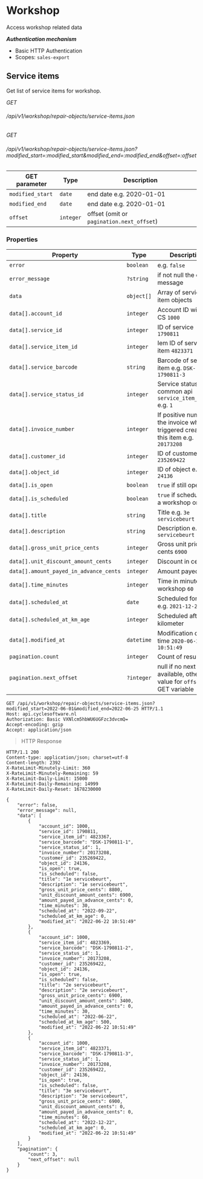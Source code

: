 # Workshop #

Access workshop related data

***Authentication mechanism***

- Basic HTTP Authentication
- Scopes: `sales-export`

## Service items ##

Get list of service items for workshop.

<div class="api-endpoint">
	<div class="endpoint-data">
		<i class="label label-post">GET</i>
		<h6>/api/v1/workshop/repair-objects/service-items.json</h6>
	</div>
</div>
<div class="api-endpoint">
	<div class="endpoint-data">
		<i class="label label-post">GET</i>
		<h6>/api/v1/workshop/repair-objects/service-items.json?modified_start=:modified_start&modified_end=:modified_end&offset=:offset</h6>
	</div>
</div>

| GET parameter    | Type      | Description                               |
|------------------|-----------|-------------------------------------------|
| `modified_start` | `date`    | end date e.g. 2020-01-01                  |
| `modified_end`   | `date`    | end date e.g. 2020-01-01                  |
| `offset`         | `integer` | offset (omit or `pagination.next_offset`) |


### Properties ###

| Property                               | Type       | Description                                                                           |
|----------------------------------------|------------|---------------------------------------------------------------------------------------|
| `error`                                | `boolean`  | e.g. `false`                                                                          |
| `error_message`                        | `?string`  | if not null the error message                                                         |
| `data`                                 | `object[]` | Array of service item objects                                                         |
| `data[].account_id`                    | `integer`  | Account ID within CS `1000`                                                           |
| `data[].service_id`                    | `integer`  | ID of service `1790811`                                                               |
| `data[].service_item_id`               | `integer`  | Iem ID of service item `4823371`                                                      |
| `data[].service_barcode`               | `string`   | Barcode of service item e.g. `DSK-1790811-3`                                          |
| `data[].service_status_id`             | `integer`  | Service status see common api `service_item_status` e.g. `1`                          |
| `data[].invoice_number`                | `integer`  | If positive number, the invoice which triggered creation of this item e.g. `20173208` |
| `data[].customer_id`                   | `integer`  | ID of customer e.g. `235269422`                                                       |
| `data[].object_id`                     | `integer`  | ID of object e.g. `24136`                                                             |
| `data[].is_open`                       | `boolean`  | `true` if still open                                                                  |
| `data[].is_scheduled`                  | `boolean`  | `true` if scheduled in a workshop order                                               |
| `data[].title`                         | `string`   | Title e.g. `3e servicebeurt`                                                          |
| `data[].description`                   | `string`   | Description e.g. `3e servicebeurt`                                                    |
| `data[].gross_unit_price_cents`        | `integer`  | Gross unit price in cents `6900`                                                      |
| `data[].unit_discount_amount_cents`    | `integer`  | Discount in cents `0`                                                                 |
| `data[].amount_payed_in_advance_cents` | `integer`  | Amount payed `0`                                                                      |
| `data[].time_minutes`                  | `integer`  | Time in minutes for workshop `60`                                                     |
| `data[].scheduled_at`                  | `date`     | Scheduled for date e.g. `2021-12-22`                                                  |
| `data[].scheduled_at_km_age`           | `integer`  | Scheduled after X kilometer                                                           |
| `data[].modified_at`                   | `datetime` | Modification date time `2020-06-22 10:51:49`                                          |
| `pagination.count`                     | `integer`  | Count of results                                                                      |
| `pagination.next_offset`               | `?integer` | null if no next page available, otherwise value for `offset` GET variable             |

```http
GET /api/v1/workshop/repair-objects/service-items.json?modified_start=2022-06-01&modified_end=2022-06-25 HTTP/1.1
Host: api.cyclesoftware.nl
Authorization: Basic VXNlcm5hbWU6UGFzc3dvcmQ=
Accept-encoding: gzip
Accept: application/json
```

> HTTP Response

```http
HTTP/1.1 200 
Content-type: application/json; charset=utf-8
Content-length: 2392
X-RateLimit-Minutely-Limit: 360
X-RateLimit-Minutely-Remaining: 59
X-RateLimit-Daily-Limit: 15000
X-RateLimit-Daily-Remaining: 14999
X-RateLimit-Daily-Reset: 1678230000

{
    "error": false,
    "error_message": null,
    "data": [
        {
            "account_id": 1000,
            "service_id": 1790811,
            "service_item_id": 4823367,
            "service_barcode": "DSK-1790811-1",
            "service_status_id": 1,
            "invoice_number": 20173208,
            "customer_id": 235269422,
            "object_id": 24136,
            "is_open": true,
            "is_scheduled": false,
            "title": "1e servicebeurt",
            "description": "1e servicebeurt",
            "gross_unit_price_cents": 8800,
            "unit_discount_amount_cents": 6900,
            "amount_payed_in_advance_cents": 0,
            "time_minutes": 30,
            "scheduled_at": "2022-09-22",
            "scheduled_at_km_age": 0,
            "modified_at": "2022-06-22 10:51:49"
        },
        {
            "account_id": 1000,
            "service_item_id": 4823369,
            "service_barcode": "DSK-1790811-2",
            "service_status_id": 1,
            "invoice_number": 20173208,
            "customer_id": 235269422,
            "object_id": 24136,
            "is_open": true,
            "is_scheduled": false,
            "title": "2e servicebeurt",
            "description": "2e servicebeurt",
            "gross_unit_price_cents": 6900,
            "unit_discount_amount_cents": 3400,
            "amount_payed_in_advance_cents": 0,
            "time_minutes": 30,
            "scheduled_at": "2022-06-22",
            "scheduled_at_km_age": 500,
            "modified_at": "2022-06-22 10:51:49"
        },
        {
            "account_id": 1000,
            "service_item_id": 4823371,
            "service_barcode": "DSK-1790811-3",
            "service_status_id": 1,
            "invoice_number": 20173208,
            "customer_id": 235269422,
            "object_id": 24136,
            "is_open": true,
            "is_scheduled": false,
            "title": "3e servicebeurt",
            "description": "3e servicebeurt",
            "gross_unit_price_cents": 6900,
            "unit_discount_amount_cents": 0,
            "amount_payed_in_advance_cents": 0,
            "time_minutes": 60,
            "scheduled_at": "2022-12-22",
            "scheduled_at_km_age": 0,
            "modified_at": "2022-06-22 10:51:49"
        }
    ],
    "pagination": {
        "count": 3,
        "next_offset": null
    }
}
```
